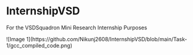 # InternshipVSD
<p>For the VSDSquadron Mini Research Internship Purposes</p>
![Image 1](https://github.com/Nikunj2608/InternshipVSD/blob/main/Task-1/gcc_compiled_code.png)
